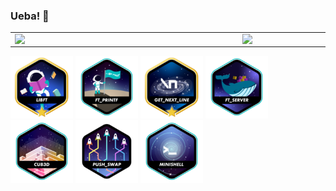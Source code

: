 ### Ueba! 👋

<table>
    <tr>
       <td><img width="350px" align="left" src="https://github-readme-stats.vercel.app/api/top-langs/?username=lilangbr&hide=html&layout=compact&theme=algolia" /></td>
      <td><img width="420px" align="left" src="https://github-readme-stats.vercel.app/api?username=lilangbr&theme=algolia"/></td>
    </tr>    
</table>
<a href="https://github.com/lilangbr/42Libft"><img src="libftm.png" alt="lib" width="100"/></a>
<a href="https://github.com/lilangbr/42Printf"><img src="ft_printfe.png" alt="prt" width="100"/></a>
<a href="https://github.com/lilangbr/42GNL"><img src="get_next_linem.png" alt="gnl" width="100"/></a>
<a href="https://github.com/lilangbr/42ft_server"><img src="ft_servere.png" alt="net" width="100"/></a>
<a href="https://github.com/lilangbr/42Cub3D"><img src="cub3de.png" alt="cub" width="100"/></a>
<a href="https://github.com/lilangbr/42PushSwap"><img src="push_swapn.png" alt="push" width="100"/></a>
<a href="https://github.com/lilangbr/42minishell"><img src="minishelle.png" alt="mini" width="100"/></a>

<!--
**lilangbr/lilangbr** is a ✨ _special_ ✨ repository because its `README.md` (this file) appears on your GitHub profile.

Here are some ideas to get you started:

- 🔭 I’m currently working on ...
- 🌱 I’m currently learning ...
- 👯 I’m looking to collaborate on ...
- 🤔 I’m looking for help with ...
- 💬 Ask me about ...
- 📫 How to reach me: ...
- 😄 Pronouns: ...
- ⚡ Fun fact: ...
-->
